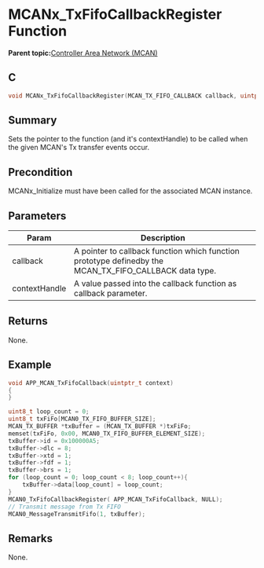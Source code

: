 # MCANx\_TxFifoCallbackRegister Function

**Parent topic:**[Controller Area Network \(MCAN\)](GUID-C9F1E50C-1EF0-4941-A9CB-89808C7C54AF.md)

## C

```c
void MCANx_TxFifoCallbackRegister(MCAN_TX_FIFO_CALLBACK callback, uintptr_t contextHandle) // x - Instance of the MCAN peripheral
```

## Summary

Sets the pointer to the function \(and it's contextHandle\) to be called when the given MCAN's Tx transfer events occur.

## Precondition

MCANx\_Initialize must have been called for the associated MCAN instance.

## Parameters

|Param|Description|
|-----|-----------|
|callback|A pointer to callback function which function prototype definedby the MCAN\_TX\_FIFO\_CALLBACK data type.|
|contextHandle|A value passed into the callback function as callback parameter.|

## Returns

None.

## Example

```c
void APP_MCAN_TxFifoCallback(uintptr_t context)
{
}

uint8_t loop_count = 0;
uint8_t txFiFo[MCAN0_TX_FIFO_BUFFER_SIZE];
MCAN_TX_BUFFER *txBuffer = (MCAN_TX_BUFFER *)txFiFo;
memset(txFiFo, 0x00, MCAN0_TX_FIFO_BUFFER_ELEMENT_SIZE);
txBuffer->id = 0x100000A5;
txBuffer->dlc = 8;
txBuffer->xtd = 1;
txBuffer->fdf = 1;
txBuffer->brs = 1;
for (loop_count = 0; loop_count < 8; loop_count++){
    txBuffer->data[loop_count] = loop_count;
}
MCAN0_TxFifoCallbackRegister( APP_MCAN_TxFifoCallback, NULL);
// Transmit message from Tx FIFO
MCAN0_MessageTransmitFifo(1, txBuffer);
```

## Remarks

None.

